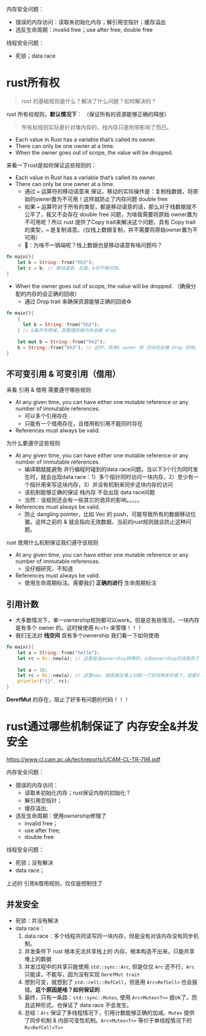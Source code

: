 内存安全问题：
* 错误的内存访问：读取未初始化内存；解引用空指针；缓存溢出
* 违反生命周期：invalid free；use after free; double free

线程安全问题：
* 死锁；data race

# rust所有权
> rust 的基础规则是什么？解决了什么问题？如何解决的？

rust 所有权规则，**默认情况下**： （保证所有的资源能够正确的释放）
> 所有权规则实际是针对堆内存的，栈内存只是附带影响了而已。

* Each value in Rust has a variable that’s called its owner.
* There can only be one owner at a time. 
* When the owner goes out of scope, the value will be dropped.

来看一下rust是如何保证这些规则的：
* Each value in Rust has a variable that’s called its owner.
* There can only be one owner at a time. 
	* 通过 `=` 运算符的移动语意来 保证。移动的实际操作是：复制栈数据，将原始的owner置为不可用！这样就防止了内存问题 double free
	* 如果 `=` 运算符对于所有的类型，都是移动语意的话，那么对于栈数据就不公平了，我又不会存在 double free 问题，为啥我需要将原始 owner置为 不可用呢？所以 rust 提供了Copy trait来解决这个问题，具有 Copy trait 的类型，`=` 是复制语意。（仅栈上数据复制，并不需要将原始owner置为不可用）
	* 🤔️：为啥不一锅端呢？栈上数据也是移动语意有啥问题吗？
```rust
fn main(){
    let b = String::from("hh2");
    let c = b; // 移动语意，后面，b将不再可用。
}
```

* When the owner goes out of scope, the value will be dropped. （确保分配的内存的会正确的回收）
	* 通过 Drop trait 来确保资源能够正确的回收♻️
```rust
fn main(){
    { 
      let b = String::from("hh2");
    } // b离开作用域，其管理的堆内存会被 drop
    
    let mut b = String::from("hh2");
    b = String::from("hh3"); // 这时，原来b owner 的 空间也会被 drop 的吧。
}
```

## 不可变引用 & 可变引用（借用）

来看 引用 & 借用 需要遵守哪些规则

* At any given time, you can have either one mutable reference or any number of immutable references.
	* 可以多个引用存在
	* 只能有一个借用存在，且借用和引用不能同时存在
* References must always be valid.

为什么要遵守这些规则
* At any given time, you can have either one mutable reference or any number of immutable references.
	* 编译期就能避免 并行编程时碰到的data race问题。当以下3个行为同时发生时，就会出现data race：1）多个指针同时访问一块内存，2）至少有一个指针用来写这块内存，3）并没有机制来同步这块内存的访问
	* 该机制能够正确的保证 栈内存 不会出现 data race问题
	* 当然：该规则还会有一些其它的诡异的影响。。。。。 
* References must always be valid.
	* 防止 dangling pointer，比如 Vec 的 push，可能导致所有的数据移动位置。这样之前的 & 就会指向无效数据，当前的rust规则就会防止这种问题。

rust 使用什么机制保证我们遵守该规则
* At any given time, you can have either one mutable reference or any number of immutable references.
	* 没仔细研究，不知道
* References must always be valid.
	* 使用生命周期标注。需要我们 **正确的进行** 生命周期标注

## 引用计数
* 大多数情况下，单一ownership规则都可以work。但是总有些情况，一块内存是有多个 owner 的。这时候使用 `Rc<T>` 来管理！！！
* 我们无法对 **栈空间** 具有多个ownership
我们看一下如何使用

```rust
fn main(){
    let a = String::from("hello");
    let rc = Rc::new(a); // 这里是由ownership转移的，a的ownership已经放弃了。a管理的堆内存已经交给 rc 来管理了
    
    let a = 10;
    let rc = Rc::new(a); // 这里new，就直接在堆上分配一个空间用来存值了。还是共享的堆空间了。 通过rc，是无法拿到raw pointer的。
    println!("{}", rc);
}
```


**DerefMut** 的存在，阻止了好多有问题的代码！！！

# rust通过哪些机制保证了 内存安全&并发安全
https://www.cl.cam.ac.uk/techreports/UCAM-CL-TR-798.pdf


内存安全问题：
* 错误的内存访问：
	* 读取未初始化内存；rust保证内存的初始化？
	* 解引用空指针；
	* 缓存溢出; 
* 违反生命周期：使用ownership修理了
	* invalid free；
	* use after free; 
	* double free

线程安全问题：
* 死锁；没有解决
* data race；

上述的 引用&借用规则，仅仅是控制住了

## 并发安全
* 死锁：并没有解决
* data race：
	1. data race：多个线程共同读写同一块内存，但是没有对该内存没有同步机制。
	2. 并发条件下 rust 根本无法共享栈上的 内存。根本构造不出来。只能共享堆上的数据
	3. 并发过程中的共享只能使用 `std::sync::Arc`, 但是仅仅 `Arc` 还不行，`Arc` 只能读，不能写，因为没有实现 `DerefMut trait`
	4. 想到可变，就想到了 `std::cell::RefCell`，但是用 `Arc<RefCell>` 也会报错。**这个原因是啥？如何保证的**
	5. 最终，只有一条路：`std::sync::Mutex`, 使用 `Arc<Mutex<T>>` 就ok了。而且这种形式，也保证了 data race 不会发生。
	6. 总结：`Arc` 保证了多线程情况下，引用计数能够正确的加减。`Mutex` 提供了同步机制 & 内部可变性机制。`Arc<Mutex<T>>` 等价于单线程情况下的 `Rc<RefCell<T>>` 

